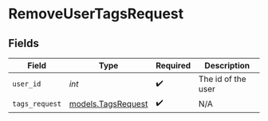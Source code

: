 # RemoveUserTagsRequest


## Fields

| Field                                          | Type                                           | Required                                       | Description                                    |
| ---------------------------------------------- | ---------------------------------------------- | ---------------------------------------------- | ---------------------------------------------- |
| `user_id`                                      | *int*                                          | :heavy_check_mark:                             | The id of the user                             |
| `tags_request`                                 | [models.TagsRequest](../models/tagsrequest.md) | :heavy_check_mark:                             | N/A                                            |